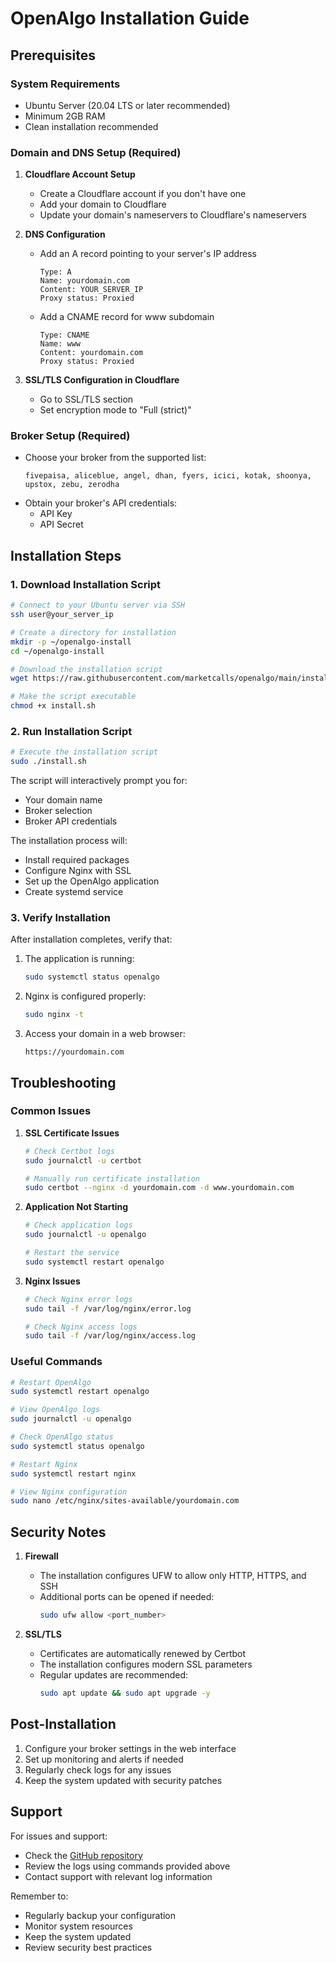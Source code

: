 # OpenAlgo Installation Guide

## Prerequisites

### System Requirements
- Ubuntu Server (20.04 LTS or later recommended)
- Minimum 2GB RAM
- Clean installation recommended

### Domain and DNS Setup (Required)
1. **Cloudflare Account Setup**
   - Create a Cloudflare account if you don't have one
   - Add your domain to Cloudflare
   - Update your domain's nameservers to Cloudflare's nameservers

2. **DNS Configuration**
   - Add an A record pointing to your server's IP address
     ```
     Type: A
     Name: yourdomain.com
     Content: YOUR_SERVER_IP
     Proxy status: Proxied
     ```
   - Add a CNAME record for www subdomain
     ```
     Type: CNAME
     Name: www
     Content: yourdomain.com
     Proxy status: Proxied
     ```

3. **SSL/TLS Configuration in Cloudflare**
   - Go to SSL/TLS section
   - Set encryption mode to "Full (strict)"

### Broker Setup (Required)
- Choose your broker from the supported list:
  ```
  fivepaisa, aliceblue, angel, dhan, fyers, icici, kotak, shoonya, upstox, zebu, zerodha
  ```
- Obtain your broker's API credentials:
  - API Key
  - API Secret

## Installation Steps

### 1. Download Installation Script
```bash
# Connect to your Ubuntu server via SSH
ssh user@your_server_ip

# Create a directory for installation
mkdir -p ~/openalgo-install
cd ~/openalgo-install

# Download the installation script
wget https://raw.githubusercontent.com/marketcalls/openalgo/main/install/install.sh

# Make the script executable
chmod +x install.sh
```

### 2. Run Installation Script
```bash
# Execute the installation script
sudo ./install.sh
```

The script will interactively prompt you for:
- Your domain name
- Broker selection
- Broker API credentials

The installation process will:
- Install required packages
- Configure Nginx with SSL
- Set up the OpenAlgo application
- Create systemd service

### 3. Verify Installation

After installation completes, verify that:
1. The application is running:
   ```bash
   sudo systemctl status openalgo
   ```

2. Nginx is configured properly:
   ```bash
   sudo nginx -t
   ```

3. Access your domain in a web browser:
   ```
   https://yourdomain.com
   ```

## Troubleshooting

### Common Issues

1. **SSL Certificate Issues**
   ```bash
   # Check Certbot logs
   sudo journalctl -u certbot
   
   # Manually run certificate installation
   sudo certbot --nginx -d yourdomain.com -d www.yourdomain.com
   ```

2. **Application Not Starting**
   ```bash
   # Check application logs
   sudo journalctl -u openalgo
   
   # Restart the service
   sudo systemctl restart openalgo
   ```

3. **Nginx Issues**
   ```bash
   # Check Nginx error logs
   sudo tail -f /var/log/nginx/error.log
   
   # Check Nginx access logs
   sudo tail -f /var/log/nginx/access.log
   ```

### Useful Commands

```bash
# Restart OpenAlgo
sudo systemctl restart openalgo

# View OpenAlgo logs
sudo journalctl -u openalgo

# Check OpenAlgo status
sudo systemctl status openalgo

# Restart Nginx
sudo systemctl restart nginx

# View Nginx configuration
sudo nano /etc/nginx/sites-available/yourdomain.com
```

## Security Notes

1. **Firewall**
   - The installation configures UFW to allow only HTTP, HTTPS, and SSH
   - Additional ports can be opened if needed:
     ```bash
     sudo ufw allow <port_number>
     ```

2. **SSL/TLS**
   - Certificates are automatically renewed by Certbot
   - The installation configures modern SSL parameters
   - Regular updates are recommended:
     ```bash
     sudo apt update && sudo apt upgrade -y
     ```

## Post-Installation

1. Configure your broker settings in the web interface
2. Set up monitoring and alerts if needed
3. Regularly check logs for any issues
4. Keep the system updated with security patches

## Support

For issues and support:
- Check the [GitHub repository](https://github.com/marketcalls/openalgo)
- Review the logs using commands provided above
- Contact support with relevant log information

Remember to:
- Regularly backup your configuration
- Monitor system resources
- Keep the system updated
- Review security best practices
